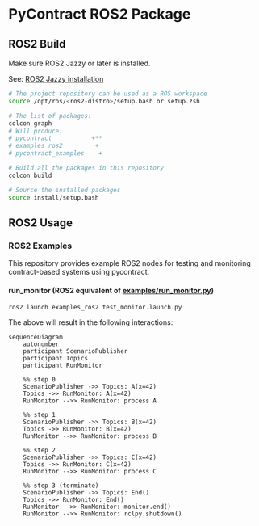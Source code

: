 # PyContract ROS2 Package

## ROS2 Build

Make sure ROS2 Jazzy or later is installed.

See: [ROS2 Jazzy installation](https://docs.ros.org/en/jazzy/Installation.html)

```bash
# The project repository can be used as a ROS workspace
source /opt/ros/<ros2-distro>/setup.bash or setup.zsh

# The list of packages:
colcon graph
# Will produce:
# pycontract           +**
# examples_ros2         + 
# pycontract_examples    +

# Build all the packages in this repository
colcon build

# Source the installed packages
source install/setup.bash
```

## ROS2 Usage

### ROS2 Examples

This repository provides example ROS2 nodes for testing and monitoring contract-based systems using pycontract.

#### run_monitor (ROS2 equivalent of [examples/run_monitor.py](./examples/run_monitor.py))

```shell
ros2 launch examples_ros2 test_monitor.launch.py
```

The above will result in the following interactions:

```mermaid
sequenceDiagram
    autonumber
    participant ScenarioPublisher
    participant Topics
    participant RunMonitor

    %% step 0
    ScenarioPublisher ->> Topics: A(x=42)
    Topics ->> RunMonitor: A(x=42)
    RunMonitor -->> RunMonitor: process A

    %% step 1
    ScenarioPublisher ->> Topics: B(x=42)
    Topics ->> RunMonitor: B(x=42)
    RunMonitor -->> RunMonitor: process B

    %% step 2
    ScenarioPublisher ->> Topics: C(x=42)
    Topics ->> RunMonitor: C(x=42)
    RunMonitor -->> RunMonitor: process C

    %% step 3 (terminate)
    ScenarioPublisher ->> Topics: End()
    Topics ->> RunMonitor: End()
    RunMonitor -->> RunMonitor: monitor.end()
    RunMonitor -->> RunMonitor: rclpy.shutdown()
```
